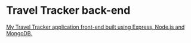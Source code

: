 # Travel Tracker back-end
[My Travel Tracker application front-end built using Express, Node.js and MongoDB.](https://travel-tracking.herokuapp.com)
